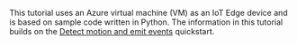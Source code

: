 This tutorial uses an Azure virtual machine (VM) as an IoT Edge device and is based on sample code written in Python. The information in this tutorial builds on the [Detect motion and emit events](detect-motion-emit-events-quickstart.md) quickstart.

